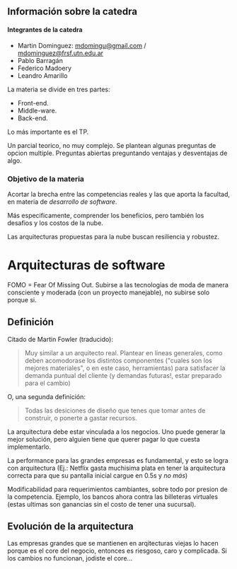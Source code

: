 ## Información sobre la catedra

#### Integrantes de la catedra
+ Martin Dominguez: mdomingu@gmail.com / mdominguez@frsf.utn.edu.ar
+ Pablo Barragán
+ Federico Madoery
+ Leandro Amarillo

La materia se divide en tres partes:
+ Front-end.
+ Middle-ware.
+ Back-end.

Lo más importante es el TP.

Un parcial teorico, no muy complejo. Se plantean algunas preguntas de opcion multiple. Preguntas abiertas preguntando ventajas y desventajas de algo.

### Objetivo de la materia

Acortar la brecha entre las competencias reales y las que aporta la facultad, en materia de *desarrollo de software*.

Más especificamente, comprender los beneficios, pero también los desafios y los costos de la nube.

Las arquitecturas propuestas para la nube buscan resiliencia y robustez.

# Arquitecturas de software

FOMO = Fear Of Missing Out. Subirse a las tecnologias de moda de manera consciente y moderada (con un proyecto manejable), no subirse solo porque si.

## Definición

Citado de Martin Fowler (traducido):

> Muy similar a un arquitecto real. Plantear en lineas generales, como deben acomodorase los distintos componentes ("cuales son los mejores materiales", o en este caso, herramientas) para satisfacer la demanda puntual del cliente (y demandas futuras!, estar preparado para el cambio)

O, una segunda definición:

> Todas las desiciones de diseño que tenes que tomar antes de construir, o ponerte a gastar recursos.

La arquitectura debe estar vinculada a los negocios. Uno puede generar la mejor solución, pero alguien tiene que querer pagar lo que cuesta implementarlo.

La performance para las grandes empresas es fundamental, y esto se logra con arquitectura (Ej.: Netflix gasta muchisima plata en tener la arquitectura correcta para que su pantalla inicial cargue en 0.5s y *no más*)

Modificabilidad para requerimientos cambiantes, sobre todo por presion de la competencia. Ejemplo, los bancos ahora contra las billeteras virtuales (estas ultimas son ganancias sin el costo de tener una sucursal).

## Evolución de la arquitectura

Las empresas grandes que se mantienen en arqitecturas viejas lo hacen porque es el core del negocio, entonces es riesgoso, caro y complicada. Si los cambios no funcionan, jodiste el core...